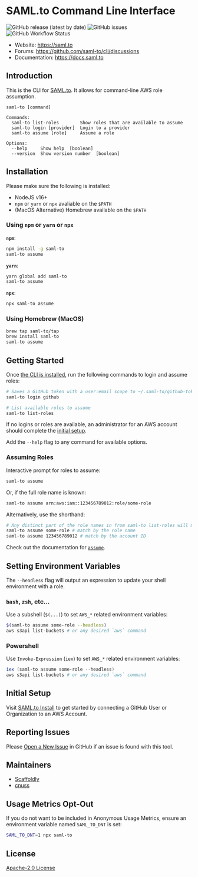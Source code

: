 # SAML.to Command Line Interface

![GitHub release (latest by date)](https://img.shields.io/github/v/release/saml-to/cli?label=version) ![GitHub issues](https://img.shields.io/github/issues/saml-to/cli) ![GitHub Workflow Status](https://img.shields.io/github/workflow/status/saml-to/cli/Push%20to%20Main)

- Website: https://saml.to
- Forums: https://github.com/saml-to/cli/discussions
- Documentation: https://docs.saml.to

## Introduction

This is the CLI for [SAML.to](https://saml.to). It allows for command-line AWS role assumption.

```
saml-to [command]

Commands:
  saml-to list-roles        Show roles that are available to assume
  saml-to login [provider]  Login to a provider
  saml-to assume [role]     Assume a role

Options:
  --help     Show help  [boolean]
  --version  Show version number  [boolean]
```

## Installation

Please make sure the following is installed:

- NodeJS v16+
- `npm` or `yarn` or `npx` avaliable on the `$PATH`
- (MacOS Alternative) Homebrew available on the `$PATH`

### Using `npm` or `yarn` or `npx`

**`npm`**:

```bash
npm install -g saml-to
saml-to assume
```

**`yarn`**:

```bash
yarn global add saml-to
saml-to assume
```

**`npx`**:

```bash
npx saml-to assume
```

### Using Homebrew (MacOS)

```bash
brew tap saml-to/tap
brew install saml-to
saml-to assume
```

## Getting Started

Once [the CLI is installed](#installation), run the following commands to login and assume roles:

```bash
# Saves a GitHub token with a user:email scope to ~/.saml-to/github-token.json
saml-to login github
```

```bash
# List available roles to assume
saml-to list-roles
```

If no logins or roles are available, an administrator for an AWS account should complete the [initial setup](#Initial-Setup).

Add the `--help` flag to any command for available options.

### Assuming Roles

Interactive prompt for roles to assume:

```bash
saml-to assume
```

Or, if the full role name is known:

```bash
saml-to assume arn:aws:iam::123456789012:role/some-role
```

Alternatively, use the shorthand:

```bash
# Any distinct part of the role names in from saml-to list-roles will match
saml-to assume some-role # match by the role name
saml-to assume 123456789012 # match by the account ID
```

Check out the documentation for [`assume`](https://docs.saml.to/usage/cli/assume).

## Setting Environment Variables

The `--headless` flag will output an expression to update your shell environment with a role.

### `bash`, `zsh`, etc...

Use a subshell (`$(...)`) to set `AWS_*` related environment variables:

```bash
$(saml-to assume some-role --headless)
aws s3api list-buckets # or any desired `aws` command
```

### Powershell

Use `Invoke-Expression` (`iex`) to set `AWS_*` related environment variables:

```powershell
iex (saml-to assume some-role --headless)
aws s3api list-buckets # or any desired `aws` command
```

## Initial Setup

Visit [SAML.to Install](https://saml.to/install) to get started by connecting a GitHub User or Organization to an AWS Account.

## Reporting Issues

Please [Open a New Issue](https://github.com/saml-to/cli/issues/new/choose) in GitHub if an issue is found with this tool.

## Maintainers

- [Scaffoldly](https://github.com/scaffoldly)
- [cnuss](https://github.com/cnuss)

## Usage Metrics Opt-Out

If you do not want to be included in Anonymous Usage Metrics, ensure an environment variable named `SAML_TO_DNT` is set:

```bash
SAML_TO_DNT=1 npx saml-to
```

## License

[Apache-2.0 License](LICENSE)
